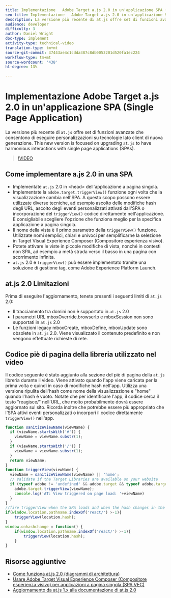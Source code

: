 ```yaml
---
title: Implementazione   Adobe Target a.js 2.0 in un'applicazione SPA (Single Page Application)
seo-title: Implementazione   Adobe Target a.js 2.0 in un'applicazione SPA (Single Page Application)
description: La versione più recente di at.js offre set di funzioni avanzati che consentono all’azienda di eseguire personalizzazioni su tecnologie lato client di nuova generazione. Questa nuova versione si concentra sull'aggiornamento di at.js per garantire interazioni in sintonia con le applicazioni a pagina singola.
audience: developer
difficulty: 3
author: Daniel Wright
doc-type: implement
activity-type: technical-video
translation-type: tm+mt
source-git-commit: 37443ae4c1cdda387c8db0053201d520fa1ec224
workflow-type: tm+mt
source-wordcount: '438'
ht-degree: 13%

---
```



# Implementazione   Adobe Target a.js 2.0 in un&#39;applicazione SPA (Single Page Application)

La versione più recente di `at.js` offre set di funzioni avanzate che consentono di eseguire personalizzazioni su tecnologie lato client di nuova generazione. This new version is focused on upgrading `at.js` to have harmonious interactions with single page applications (SPAs).

>[!VIDEO](https://video.tv.adobe.com/v/26248?quality=12)

## Come implementare a.js 2.0 in una SPA

* Implementate `at.js` 2.0 in &lt;head> dell&#39;applicazione a pagina singola.
* Implementate la `adobe.target.triggerView()` funzione ogni volta che la visualizzazione cambia nell&#39;SPA. A questo scopo possono essere utilizzate diverse tecniche, ad esempio ascolto delle modifiche hash degli URL, ascolto degli eventi personalizzati attivati dall&#39;SPA o incorporazione del `triggerView()` codice direttamente nell&#39;applicazione. È consigliabile scegliere l&#39;opzione che funziona meglio per la specifica applicazione a pagina singola.
* Il nome della vista è il primo parametro della `triggerView()` funzione. Utilizzate nomi semplici, chiari e univoci per semplificarne la selezione in Target Visual Experience Composer (Compositore esperienza visivo).
* Potete attivare le viste in piccole modifiche di vista, nonché in contesti non SPA, ad esempio a metà strada verso il basso in una pagina con scorrimento infinita.
* `at.js` 2.0 e `triggerView()` può essere implementato tramite una soluzione di gestione tag, come  Adobe Experience Platform Launch.

## at.js 2.0 Limitazioni

Prima di eseguire l&#39;aggiornamento, tenete presenti i seguenti limiti di `at.js` 2.0:

* Il tracciamento tra domini non è supportato in `at.js` 2.0
* I parametri URL mboxOverride.browserIp e mboxSession non sono supportati in `at.js` 2.0
* Le funzioni legacy mboxCreate, mboxDefine, mboxUpdate sono obsolete in `at.js` 2.0. Viene visualizzato il contenuto predefinito e non vengono effettuate richieste di rete.

## Codice piè di pagina della libreria utilizzato nel video

Il codice seguente è stato aggiunto alla sezione del piè di pagina della `at.js` libreria durante il video. Viene attivato quando l&#39;app viene caricata per la prima volta e quindi in caso di modifiche hash nell&#39;app. Utilizza una versione ripulita dell&#39;hash come nome della visualizzazione e &quot;home&quot; quando l&#39;hash è vuoto. Notate che per identificare l&#39;app, il codice cerca il testo &quot;reagisce/&quot; nell&#39;URL, che molto probabilmente dovrà essere aggiornato sul sito. Ricorda inoltre che potrebbe essere più appropriato che l&#39;SPA attivi eventi personalizzati o incorpori il codice direttamente `triggerView()` nell&#39;app.

```javascript
function sanitizeViewName(viewName) {
  if (viewName.startsWith('#')) {
    viewName = viewName.substr(1);
  }
  if (viewName.startsWith('/')) {
    viewName = viewName.substr(1);
  }
  return viewName;
}
function triggerView(viewName) {
  viewName = sanitizeViewName(viewName) || 'home';
  // Validate if the Target Libraries are available on your website
  if (typeof adobe != 'undefined' && adobe.target && typeof adobe.target.triggerView === 'function') {
    adobe.target.triggerView(viewName);
    console.log('AT: View triggered on page load: '+viewName)
  }
}
//fire triggerView when the SPA loads and when the hash changes in the SPA
if(window.location.pathname.indexOf('react/') >-1){
    triggerView(location.hash);
}
window.onhashchange = function() {
    if(window.location.pathname.indexOf('react/') >-1){
        triggerView(location.hash);
    }
}
```

## Risorse aggiuntive

* [Come funziona at.js 2.0 (diagrammi di architettura)](understanding-how-atjs-20-works.md)
* [Usare  Adobe Target  Visual Experience Composer (Compositore esperienza visivo) per applicazioni a pagina singola (SPA VEC)](../experiences/use-the-visual-experience-composer-for-single-page-applications.md)
* [Aggiornamento da at.js 1.x alla documentazione di at.js 2.0](https://docs.adobe.com/content/help/en/target/using/implement-target/client-side/upgrading-from-atjs-1x-to-atjs-20.html)